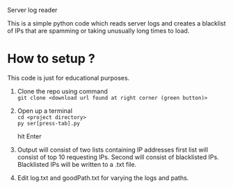 Server log reader

This is a simple python code which reads server logs and creates a blacklist of IPs that are spamming or taking unusually long times to load.

How to setup ?
==

This code is just for educational purposes.

1. Clone the repo using command  
```git clone <download url found at right corner (green button)>```

2. Open up a terminal  
   ```cd <project directory>```  
   ```py ser[press-tab].py```  

    hit Enter
3. Output will consist of 
    two lists containing IP addresses first list will consist of top 10 requesting IPs.
    Second will consist of blacklisted IPs.
    Blacklisted IPs will be written to a .txt file.

4. Edit log.txt and goodPath.txt for varying the logs and paths.